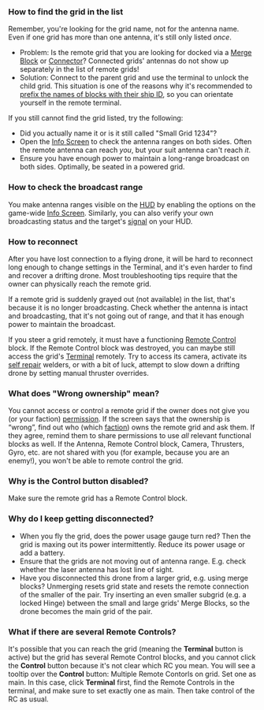 
### How to find the grid in the list

Remember, you're looking for the grid name, not for the antenna name. Even if one grid has more than one antenna, it's still only listed _once_.

*   Problem: Is the remote grid that you are looking for docked via a [Merge Block](https://spaceengineers.wiki.gg/wiki/Merge_Block "Merge Block") or [Connector](https://spaceengineers.wiki.gg/wiki/Connector "Connector")? Connected grids' antennas do not show up separately in the list of remote grids!
*   Solution: Connect to the parent grid and use the terminal to unlock the child grid. This situation is one of the reasons why it's recommended to [prefix the names of blocks with their ship ID](https://spaceengineers.wiki.gg/wiki/Control_Panel_Screen "Control Panel Screen"), so you can orientate yourself in the remote terminal.

If you still cannot find the grid listed, try the following:

*   Did you actually name it or is it still called "Small Grid 1234"?
*   Open the [Info Screen](https://spaceengineers.wiki.gg/wiki/Info_Screen "Info Screen") to check the antenna ranges on both sides. Often the remote antenna can reach _you_, but your suit antenna can't reach _it_.
*   Ensure you have enough power to maintain a long-range broadcast on both sides. Optimally, be seated in a powered grid.

### How to check the broadcast range

You make antenna ranges visible on the [HUD](https://spaceengineers.wiki.gg/wiki/HUD "HUD") by enabling the options on the game-wide [Info Screen](https://spaceengineers.wiki.gg/wiki/Info_Screen "Info Screen"). Similarly, you can also verify your own broadcasting status and the target's [signal](https://spaceengineers.wiki.gg/wiki/Signal "Signal") on your HUD.

### How to reconnect

After you have lost connection to a flying drone, it will be hard to reconnect long enough to change settings in the Terminal, and it's even harder to find and recover a drifting drone. Most troubleshooting tips require that the owner can physically reach the remote grid.

If a remote grid is suddenly grayed out (not available) in the list, that's because it is no longer broadcasting. Check whether the antenna is intact and broadcasting, that it's not going out of range, and that it has enough power to maintain the broadcast.

If you steer a grid remotely, it must have a functioning [Remote Control](https://spaceengineers.wiki.gg/wiki/Remote_Control "Remote Control") block. If the Remote Control block was destroyed, you can maybe still access the grid's [Terminal](https://spaceengineers.wiki.gg/wiki/Terminal "Terminal") remotely. Try to access its camera, activate its [self repair](https://spaceengineers.wiki.gg/wiki/Projector "Projector") welders, or with a bit of luck, attempt to slow down a drifting drone by setting manual thruster overrides.

### What does "Wrong ownership" mean?

You cannot access or control a remote grid if the owner does not give you (or your faction) [permission](https://spaceengineers.wiki.gg/wiki/Ownership "Ownership"). If the screen says that the ownership is “wrong”, find out who (which [faction](https://spaceengineers.wiki.gg/wiki/Faction "Faction")) owns the remote grid and ask them. If they agree, remind them to share permissions to use _all_ relevant functional blocks as well. If the Antenna, Remote Control block, Camera, Thrusters, Gyro, etc. are not shared with you (for example, because you are an enemy!), you won't be able to remote control the grid.

### Why is the Control button disabled?

Make sure the remote grid has a Remote Control block.

### Why do I keep getting disconnected?

*   When you fly the grid, does the power usage gauge turn red? Then the grid is maxing out its power intermittently. Reduce its power usage or add a battery.
*   Ensure that the grids are not moving out of antenna range. E.g. check whether the laser antenna has lost line of sight.
*   Have you disconnected this drone from a larger grid, e.g. using merge blocks? Unmerging resets grid state and resets the remote connection of the smaller of the pair. Try inserting an even smaller subgrid (e.g. a locked Hinge) between the small and large grids' Merge Blocks, so the drone becomes the main grid of the pair.

### What if there are several Remote Controls?

It's possible that you can reach the grid (meaning the **Terminal** button is active) but the grid has several Remote Control blocks, and you cannot click the **Control** button because it's not clear which RC you mean. You will see a tooltip over the **Control** button: Multiple Remote Contorls on grid. Set one as main. In this case, click **Terminal** first, find the Remote Controls in the terminal, and make sure to set exactly one as main. Then take control of the RC as usual.